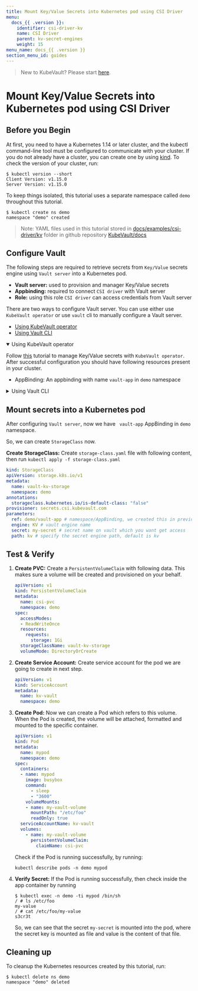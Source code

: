 ```yaml
---
title: Mount Key/Value Secrets into Kubernetes pod using CSI Driver
menu:
  docs_{{ .version }}:
    identifier: csi-driver-kv
    name: CSI Driver
    parent: kv-secret-engines
    weight: 15
menu_name: docs_{{ .version }}
section_menu_id: guides
---
```


> New to KubeVault? Please start [here](/docs/concepts/README.md).

# Mount Key/Value Secrets into Kubernetes pod using CSI Driver

## Before you Begin

At first, you need to have a Kubernetes 1.14 or later cluster, and the kubectl command-line tool must be configured to communicate with your cluster. If you do not already have a cluster, you can create one by using [kind](https://kind.sigs.k8s.io/docs/user/quick-start/). To check the version of your cluster, run:

```console
$ kubectl version --short
Client Version: v1.15.0
Server Version: v1.15.0
```

To keep things isolated, this tutorial uses a separate namespace called `demo` throughout this tutorial.

```console
$ kubectl create ns demo
namespace "demo" created
```

>Note: YAML files used in this tutorial stored in [docs/examples/csi-driver/kv](https://github.com/kubevault/docs/tree/master/docs/examples/csi-driver/kv) folder in github repository [KubeVault/docs](https://github.com/kubevault/docs)

## Configure Vault

The following steps are required to retrieve secrets from `Key/Value` secrets engine using `Vault server` into a Kubernetes pod.

- **Vault server:** used to provision and manager Key/Value secrets
- **Appbinding:** required to connect `CSI driver` with Vault server
- **Role:** using this role `CSI driver` can access credentials from Vault server

There are two ways to configure Vault server. You can use either use `KubeVault operator` or use `vault` cli to manually configure a Vault server.

<ul class="nav nav-tabs" id="conceptsTab" role="tablist">
  <li class="nav-item">
    <a class="nav-link active" id="operator-tab" data-toggle="tab" href="#operator" role="tab" aria-controls="operator" aria-selected="true">Using KubeVault operator</a>
  </li>
  <li class="nav-item">
    <a class="nav-link" id="csi-driver-tab" data-toggle="tab" href="#csi-driver" role="tab" aria-controls="csi-driver" aria-selected="false">Using Vault CLI</a>
  </li>
</ul>
<div class="tab-content" id="conceptsTabContent">
  <details open class="tab-pane fade show active" id="operator" role="tabpanel" aria-labelledby="operator-tab">

<summary>Using KubeVault operator</summary>

Follow [this](/docs/guides/secret-engines/kv/overview.md) tutorial to manage Key/Value secrets with `KubeVault operator`. After successful configuration you should have following resources present in your cluster.

- AppBinding: An appbinding with name `vault-app` in `demo` namespace

</details>
<details class="tab-pane fade" id="csi-driver" role="tabpanel" aria-labelledby="csi-driver-tab">

<summary>Using Vault CLI</summary>

You can use Vault cli to manually configure an existing Vault server. The Vault server may be running inside a Kubernetes cluster or running outside a Kubernetes cluster. If you don't have a Vault server, you can deploy one by running the following command:

```console
$ kubectl apply -f https://github.com/kubevault/docs/raw/{{< param "info.version" >}}/docs/examples/csi-driver/vault-install.yaml
service/vault created
statefulset.apps/vault created
```

To use secret from `KV` engine, you have to do following things.

1. **Enable `KV` Engine:** To enable `KV` secret engine run the following command.

    ```console
    $ vault secrets enable -version=1 kv
    Success! Enabled the kv secrets engine at: kv/
    ```

2. **Create Engine Policy:**  To read secret from engine, we need to create a policy with `read` capability. Create a `policy.hcl` file and write the following content:

    ```yaml
    # capability of get secret
    path "kv/*" {
        capabilities = ["read"]
    }
    ```

    Write this policy into vault naming `test-policy` with following command:

    ```console
    $ vault policy write test-policy policy.hcl
    Success! Uploaded policy: test-policy
    ```

3. **Write Secret on Vault:** Create a secret on vault by running:

    ```console
    $ vault kv put kv/my-secret my-value=s3cr3t
    Success! Data written to: kv/my-secret
    ```

## Configure Cluster

1. **Create Service Account:** Create `service.yaml` file with following content:

      ```yaml
        apiVersion: rbac.authorization.k8s.io/v1beta1
        kind: ClusterRoleBinding
        metadata:
          name: role-tokenreview-binding
          namespace: demo
        roleRef:
          apiGroup: rbac.authorization.k8s.io
          kind: ClusterRole
          name: system:auth-delegator
        subjects:
        - kind: ServiceAccount
          name: kv-vault
          namespace: demo
        ---
        apiVersion: v1
        kind: ServiceAccount
        metadata:
          name: kv-vault
          namespace: demo
      ```

   After that, run `kubectl apply -f service.yaml` to create a service account.

2. **Enable Kubernetes Auth:**  To enable Kubernetes auth backend, we need to extract the token reviewer JWT, Kubernetes CA certificate and Kubernetes host information.

    ```console
    $ export VAULT_SA_NAME=$(kubectl get sa kv-vault -n demo -o jsonpath="{.secrets[*]['name']}")

    $ export SA_JWT_TOKEN=$(kubectl get secret $VAULT_SA_NAME -n demo -o jsonpath="{.data.token}" | base64 --decode; echo)

    $ export SA_CA_CRT=$(kubectl get secret $VAULT_SA_NAME -n demo -o jsonpath="{.data['ca\.crt']}" | base64 --decode; echo)

    $ export K8S_HOST=<host-ip>
    $ export K8s_PORT=6443
    ```

    Now, we can enable the Kubernetes authentication backend and create a Vault named role that is attached to this service account. Run:

    ```console
    $ vault auth enable kubernetes
    Success! Enabled Kubernetes auth method at: kubernetes/

    $ vault write auth/kubernetes/config \
        token_reviewer_jwt="$SA_JWT_TOKEN" \
        kubernetes_host="https://$K8S_HOST:$K8s_PORT" \
        kubernetes_ca_cert="$SA_CA_CRT"
    Success! Data written to: auth/kubernetes/config

    $ vault write auth/kubernetes/role/kvrole \
        bound_service_account_names=kv-vault \
        bound_service_account_namespaces=demo \
        policies=test-policy \
        ttl=24h
    Success! Data written to: auth/kubernetes/role/kvrole
    ```

    Here, `kvrole` is the name of the role.

3. **Create AppBinding:** To connect CSI driver with Vault, we need to create an `AppBinding`. First we need to make sure, if `AppBinding` CRD is installed in your cluster by running:

    ```console
    $ kubectl get crd -l app=catalog
    NAME                                          CREATED AT
    appbindings.appcatalog.appscode.com           2018-12-12T06:09:34Z
    ```

    If you don't see that CRD, you can register it via the following command:

    ```console
    $ kubectl apply -f https://github.com/kmodules/custom-resources/raw/master/api/crds/appbinding.yaml

    ```

    If AppBinding CRD is installed, Create AppBinding with the following data:

    ```yaml
    apiVersion: appcatalog.appscode.com/v1alpha1
    kind: AppBinding
    metadata:
      name: vault-app
      namespace: demo
    spec:
    clientConfig:
      url: http://165.227.190.238:30001 # Replace this with Vault URL
    parameters:
      apiVersion: "kubevault.com/v1alpha1"
      kind: "VaultServerConfiguration"
      usePodServiceAccountForCSIDriver: true
      authPath: "kubernetes"
      policyControllerRole: kvrole # we created this in previous step
    ```

  </details>
</div>

## Mount secrets into a Kubernetes pod

After configuring `Vault server`, now we have ` vault-app` AppBinding in `demo` namespace.

So, we can create `StorageClass` now.

**Create StorageClass:** Create `storage-class.yaml` file with following content, then run `kubectl apply -f storage-class.yaml`

```yaml
kind: StorageClass
apiVersion: storage.k8s.io/v1
metadata:
  name: vault-kv-storage
  namespace: demo
annotations:
  storageclass.kubernetes.io/is-default-class: "false"
provisioner: secrets.csi.kubevault.com
parameters:
  ref: demo/vault-app # namespace/AppBinding, we created this in previous step
  engine: KV # vault engine name
  secret: my-secret # secret name on vault which you want get access
  path: kv # specify the secret engine path, default is kv
```

## Test & Verify

1. **Create PVC:** Create a `PersistentVolumeClaim` with following data. This makes sure a volume will be created and provisioned on your behalf.

    ```yaml
    apiVersion: v1
    kind: PersistentVolumeClaim
    metadata:
      name: csi-pvc
      namespace: demo
    spec:
      accessModes:
      - ReadWriteOnce
      resources:
        requests:
          storage: 1Gi
      storageClassName: vault-kv-storage
      volumeMode: DirectoryOrCreate
    ```
2. **Create Service Account:** Create service account for the pod we are going to create in next step.
    ```yaml
    apiVersion: v1
    kind: ServiceAccount
    metadata:
      name: kv-vault
      namespace: demo
    ```
3. **Create Pod:** Now we can create a Pod which refers to this volume. When the Pod is created, the volume will be attached, formatted and mounted to the specific container.

    ```yaml
    apiVersion: v1
    kind: Pod
    metadata:
      name: mypod
      namespace: demo
    spec:
      containers:
      - name: mypod
        image: busybox
        command:
          - sleep
          - "3600"
        volumeMounts:
        - name: my-vault-volume
          mountPath: "/etc/foo"
          readOnly: true
      serviceAccountName: kv-vault
      volumes:
        - name: my-vault-volume
          persistentVolumeClaim:
            claimName: csi-pvc
    ```

   Check if the Pod is running successfully, by running:

    ```console
    kubectl describe pods -n demo mypod
    ```

4. **Verify Secret:** If the Pod is running successfully, then check inside the app container by running

    ```console
    $ kubectl exec -n demo -ti mypod /bin/sh
    / # ls /etc/foo
    my-value
    / # cat /etc/foo/my-value
    s3cr3t
    ```

   So, we can see that the secret `my-secret` is mounted into the pod, where the secret key is mounted as file and value is the content of that file.

## Cleaning up

To cleanup the Kubernetes resources created by this tutorial, run:

```console
$ kubectl delete ns demo
namespace "demo" deleted
```